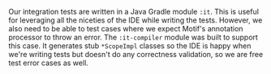 Our integration tests are written in a Java Gradle module `:it`. This is useful for leveraging all the niceties of the
IDE while writing the tests. However, we also need to be able to test cases where we expect Motif's annotation processor
 to throw an error. The `:it-compiler` module was built to support this case. It generates stub `*ScopeImpl` classes so
the IDE is happy when we're writing tests but doesn't do any correctness validation, so we are free test error cases as
well.